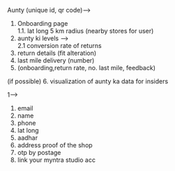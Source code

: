 Aunty (unique id, qr code)-->
1. Onboarding page<br/>
   1.1. lat long 5 km radius (nearby stores for user)
2. aunty ki levels --><br/>
   2.1 conversion rate of returns
3. return details (fit alteration)
4. last mile delivery (number)
5. (onboarding,return rate, no. last mile, feedback)

(if possible)
6. visualization of aunty ka data for insiders


1-->
1. email
2. name
3. phone
4. lat long
5. aadhar
6. address proof of the shop
7. otp by postage
8. link your myntra studio acc